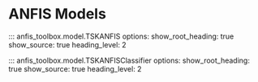 # ANFIS Models

::: anfis_toolbox.model.TSKANFIS
    options:
      show_root_heading: true
      show_source: true
      heading_level: 2

::: anfis_toolbox.model.TSKANFISClassifier
    options:
      show_root_heading: true
      show_source: true
      heading_level: 2

